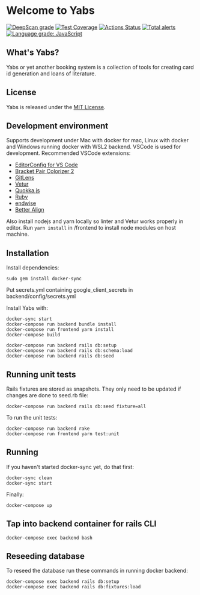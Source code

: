 # Welcome to Yabs

[![DeepScan grade](https://deepscan.io/api/teams/12020/projects/14980/branches/290973/badge/grade.svg)](https://deepscan.io/dashboard#view=project&tid=12020&pid=14980&bid=290973)
[![Test Coverage](https://api.codeclimate.com/v1/badges/d8dce4a40b65883e996b/test_coverage)](https://codeclimate.com/github/itggot-TE4/Yabs/test_coverage)
[![Actions Status](https://github.com/itggot-TE4/Yabs/workflows/Integration/badge.svg)](https://github.com/itggot-TE4/Yabs/actions)
[![Total alerts](https://img.shields.io/lgtm/alerts/g/itggot-TE4/Yabs.svg?logo=lgtm&logoWidth=18)](https://lgtm.com/projects/g/itggot-TE4/Yabs/alerts/)
[![Language grade: JavaScript](https://img.shields.io/lgtm/grade/javascript/g/itggot-TE4/Yabs.svg?logo=lgtm&logoWidth=18)](https://lgtm.com/projects/g/itggot-TE4/Yabs/context:javascript)

## What's Yabs?

Yabs or yet another booking system is a collection of tools for creating card id generation and loans of literature.

## License

Yabs is released under the [MIT License](https://opensource.org/licenses/MIT).

## Development environment

Supports development under Mac with docker for mac, Linux with docker and Windows running docker with WSL2 backend. VSCode is used for development. Recommended VSCode extensions:

- [EditorConfig for VS Code](https://marketplace.visualstudio.com/items?itemName=EditorConfig.EditorConfig)
- [Bracket Pair Colorizer 2](https://marketplace.visualstudio.com/items?itemName=CoenraadS.bracket-pair-colorizer-2)
- [GitLens](https://marketplace.visualstudio.com/items?itemName=eamodio.gitlens)
- [Vetur](https://marketplace.visualstudio.com/items?itemName=octref.vetur)
- [Quokka.js](https://marketplace.visualstudio.com/items?itemName=WallabyJs.quokka-vscode)
- [Ruby](https://marketplace.visualstudio.com/items?itemName=rebornix.ruby)
- [endwise](https://marketplace.visualstudio.com/items?itemName=kaiwood.endwise)
- [Better Align](https://marketplace.visualstudio.com/items?itemName=wwm.better-align)

Also install nodejs and yarn locally so linter and Vetur works properly in editor. Run `yarn install` in /frontend to install node modules on host machine.

## Installation

Install dependencies:

```console
sudo gem install docker-sync
```

Put secrets.yml containing google_client_secrets in backend/config/secrets.yml

Install Yabs with:

```console
docker-sync start
docker-compose run backend bundle install
docker-compose run frontend yarn install
docker-compose build

docker-compose run backend rails db:setup
docker-compose run backend rails db:schema:load
docker-compose run backend rails db:seed
```


## Running unit tests

Rails fixtures are stored as snapshots. They only need to be updated if changes are done to seed.rb file:

```console
docker-compose run backend rails db:seed fixture=all
```

To run the unit tests:

```console
docker-compose run backend rake
docker-compose run frontend yarn test:unit
```

## Running

If you haven't started docker-sync yet, do that first:

```console
docker-sync clean
docker-sync start
```

Finally:

```console
docker-compose up
```

## Tap into backend container for rails CLI

``` console
docker-compose exec backend bash
```

## Reseeding database

To reseed the database run these commands in running docker backend:

``` console
docker-compose exec backend rails db:setup
docker-compose exec backend rails db:fixtures:load
```
